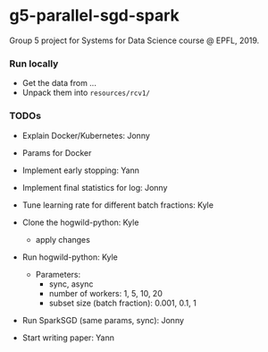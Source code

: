 # g5-parallel-sgd-spark

Group 5 project for Systems for Data Science course @ EPFL, 2019.


### Run locally

- Get the data from ...
- Unpack them into `resources/rcv1/`


### TODOs

- Explain Docker/Kubernetes: Jonny
- Params for Docker

- Implement early stopping: Yann

- Implement final statistics for log: Jonny

- Tune learning rate for different batch fractions: Kyle

- Clone the hogwild-python: Kyle
  - apply changes

- Run hogwild-python: Kyle
  - Parameters:
    - sync, async
    - number of workers: 1, 5, 10, 20
    - subset size (batch fraction): 0.001, 0.1, 1

- Run SparkSGD (same params, sync): Jonny

- Start writing paper: Yann
